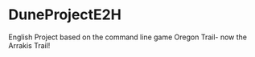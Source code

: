 # DuneProjectE2H

English Project based on the command line game Oregon Trail- now the Arrakis Trail!
